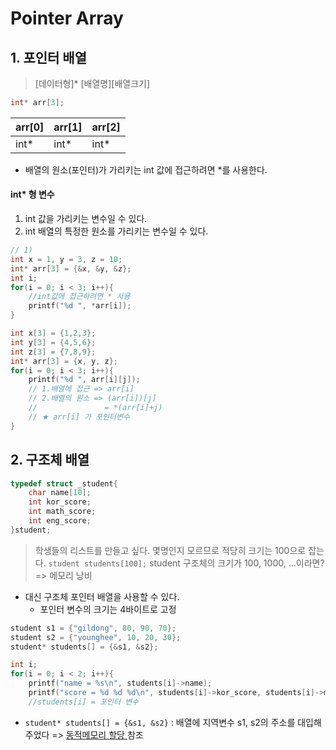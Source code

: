 ﻿# Pointer Array

## 1. 포인터 배열
> [데이터형]* [배열명][배열크기]
```c
int* arr[3];
```
|arr[0]|arr[1]|arr[2]|
|---|---|---|
|int*|int*|int*|

- 배열의 원소(포인터)가 가리키는 int 값에 접근하려면 *를 사용한다.


#### int* 형 변수
1) int 값을 가리키는 변수일 수 있다.
2) int 배열의 특정한 원소를 가리키는 변수일 수 있다.

```c
// 1)
int x = 1, y = 3, z = 10;
int* arr[3] = {&x, &y, &z};
int i;
for(i = 0; i < 3; i++){
	//int값에 접근하려면 * 사용
	printf("%d ", *arr[i]);
}
```

```c
int x[3] = {1,2,3};
int y[3] = {4,5,6};
int z[3] = {7,8,9};
int* arr[3] = {x, y, z};
for(i = 0; i < 3; i++){
	printf("%d ", arr[i][j]);
	// 1.배열에 접근 => arr[i]
	// 2.배열의 원소 => (arr[i])[j]
	//				 = *(arr[i]+j)
	// ★ arr[i] 가 포인터변수
}
```

## 2. 구조체 배열
```c
typedef struct _student{
	char name[10];
	int kor_score;
	int math_score;
	int eng_score;
}student;
```
> 학생들의 리스트를 만들고 싶다. 몇명인지 모르므로 적당히 크기는 100으로 잡는다. 
> `student students[100];`
> student 구조체의 크기가 100, 1000, ...이라면?
> => 메모리 낭비

- 대신 구조체 포인터 배열을 사용할 수 있다.
	- 포인터 변수의 크기는 4바이트로 고정

```c
student s1 = {"gildong", 80, 90, 70};
student s2 = {"younghee", 10, 20, 30};
student* students[] = {&s1, &s2};

int i;
for(i = 0; i < 2; i++){
	printf("name = %s\n", students[i]->name);
	printf("score = %d %d %d\n", students[i]->kor_score, students[i]->math_score, students[i]->eng_score);
	//students[i] = 포인터 변수
```
- `student* students[] = {&s1, &s2}` : 배열에 지역변수 s1, s2의 주소를 대입해주었다 => [동적메모리 할당 ](./malloc.md) 참조
